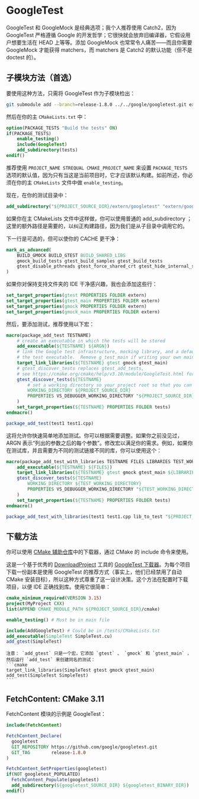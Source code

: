 # GoogleTest

GoogleTest 和 GoogleMock 是经典选项；我个人推荐使用 Catch2，因为 GoogleTest 严格遵循 Google 的开发哲学；它很快就会放弃旧编译器，它假设用户想要生活在 HEAD 上等等。添加 GoogleMock 也常常令人痛苦——而且你需要 GoogleMock 才能获得 matchers，而 matchers 是 Catch2 的默认功能（但不是 doctest 的）。

## 子模块方法（首选）

要使用这种方法，只需将 GoogleTest 作为子模块检出：

```bash
git submodule add --branch=release-1.8.0 ../../google/googletest.git extern/googletest
```

然后在你的主 `CMakeLists.txt` 中：

```cmake
option(PACKAGE_TESTS "Build the tests" ON)
if(PACKAGE_TESTS)
    enable_testing()
    include(GoogleTest)
    add_subdirectory(tests)
endif()
```

推荐使用 `PROJECT_NAME STREQUAL CMAKE_PROJECT_NAME` 来设置 `PACKAGE_TESTS` 选项的默认值，因为只有当这是当前项目时，它才应该默认构建。如前所述，你必须在你的主 `CMakeLists` 文件中做 `enable_testing`。

现在，在你的测试目录中：

```cmake
add_subdirectory("${PROJECT_SOURCE_DIR}/extern/googletest" "extern/googletest")
```

如果你在主 CMakeLists 文件中这样做，你可以使用普通的 add_subdirectory ；这里的额外路径是需要的，以纠正构建路径，因为我们是从子目录中调用它的。

下一行是可选的，但可以使你的 CACHE 更干净：

```cmake
mark_as_advanced(
    BUILD_GMOCK BUILD_GTEST BUILD_SHARED_LIBS
    gmock_build_tests gtest_build_samples gtest_build_tests
    gtest_disable_pthreads gtest_force_shared_crt gtest_hide_internal_symbols
)
```

如果你对保持支持文件夹的 IDE 干净感兴趣，我也会添加这些行：

```cmake
set_target_properties(gtest PROPERTIES FOLDER extern)
set_target_properties(gtest_main PROPERTIES FOLDER extern)
set_target_properties(gmock PROPERTIES FOLDER extern)
set_target_properties(gmock_main PROPERTIES FOLDER extern)
```

然后，要添加测试，推荐使用以下宏：

```cmake
macro(package_add_test TESTNAME)
    # create an executable in which the tests will be stored
    add_executable(${TESTNAME} ${ARGN})
    # link the Google test infrastructure, mocking library, and a default main function to
    # the test executable.  Remove g_test_main if writing your own main function.
    target_link_libraries(${TESTNAME} gtest gmock gtest_main)
    # gtest_discover_tests replaces gtest_add_tests,
    # see https://cmake.org/cmake/help/v3.10/module/GoogleTest.html for more options to pass to it
    gtest_discover_tests(${TESTNAME}
        # set a working directory so your project root so that you can find test data via paths relative to the project root
        WORKING_DIRECTORY ${PROJECT_SOURCE_DIR}
        PROPERTIES VS_DEBUGGER_WORKING_DIRECTORY "${PROJECT_SOURCE_DIR}"
    )
    set_target_properties(${TESTNAME} PROPERTIES FOLDER tests)
endmacro()

package_add_test(test1 test1.cpp)
```

这将允许你快速简单地添加测试。你可以根据需要调整。如果你之前没见过， ARGN 表示“列出的参数之后的每个参数”。修改宏以满足你的需求。例如，如果你在测试库，并且需要为不同的测试链接不同的库，你可以使用这个：

```cmake
macro(package_add_test_with_libraries TESTNAME FILES LIBRARIES TEST_WORKING_DIRECTORY)
    add_executable(${TESTNAME} ${FILES})
    target_link_libraries(${TESTNAME} gtest gmock gtest_main ${LIBRARIES})
    gtest_discover_tests(${TESTNAME}
        WORKING_DIRECTORY ${TEST_WORKING_DIRECTORY}
        PROPERTIES VS_DEBUGGER_WORKING_DIRECTORY "${TEST_WORKING_DIRECTORY}"
    )
    set_target_properties(${TESTNAME} PROPERTIES FOLDER tests)
endmacro()

package_add_test_with_libraries(test1 test1.cpp lib_to_test "${PROJECT_DIR}/european-test-data/")
```

## 下载方法

你可以使用 [CMake 辅助仓库](https://github.com/CLIUtils/cmake)中的下载器，通过 CMake 的 include 命令来使用。

这是一个基于优秀的 [DownloadProject](https://github.com/Crascit/DownloadProject) 工具的 [GoogleTest 下载器](https://github.com/google/googletest)。为每个项目下载一份副本是使用 GoogleTest 的推荐方式（事实上，他们已经禁用了自动 CMake 安装目标），所以这种方式尊重了这一设计决策。这个方法在配置时下载项目，以便 IDE 正确找到库。使用它很简单：

```cmake
cmake_minimum_required(VERSION 3.15)
project(MyProject CXX)
list(APPEND CMAKE_MODULE_PATH ${PROJECT_SOURCE_DIR}/cmake)

enable_testing() # Must be in main file

include(AddGoogleTest) # Could be in /tests/CMakeLists.txt
add_executable(SimpleTest SimpleTest.cu)
add_gtest(SimpleTest)
```

````{note}
注意： `add_gtest` 只是一个宏，它添加 `gtest` 、 `gmock` 和 `gtest_main` ，然后运行 `add_test` 来创建同名的测试：
```cmake
target_link_libraries(SimpleTest gtest gmock gtest_main)
add_test(SimpleTest SimpleTest)
```
````

## FetchContent: CMake 3.11

FetchContent 模块的示例是 GoogleTest：

```cmake
include(FetchContent)

FetchContent_Declare(
  googletest
  GIT_REPOSITORY https://github.com/google/googletest.git
  GIT_TAG        release-1.8.0
)

FetchContent_GetProperties(googletest)
if(NOT googletest_POPULATED)
  FetchContent_Populate(googletest)
  add_subdirectory(${googletest_SOURCE_DIR} ${googletest_BINARY_DIR})
endif()
```
